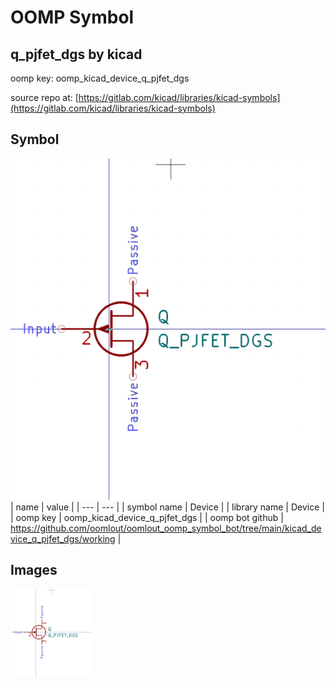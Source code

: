 # OOMP Symbol  
## q_pjfet_dgs  by kicad  
  
oomp key: oomp_kicad_device_q_pjfet_dgs  
  
source repo at: [https://gitlab.com/kicad/libraries/kicad-symbols](https://gitlab.com/kicad/libraries/kicad-symbols)  
## Symbol  
  
[![working.png](working_600.png)](working.png)  
| name | value | 
| --- | --- | 
| symbol name | Device | 
| library name | Device | 
| oomp key | oomp_kicad_device_q_pjfet_dgs | 
| oomp bot github | https://github.com/oomlout/oomlout_oomp_symbol_bot/tree/main/kicad_device_q_pjfet_dgs/working | 
## Images  
  
[![working.png](working_140.png)](working.png)  
